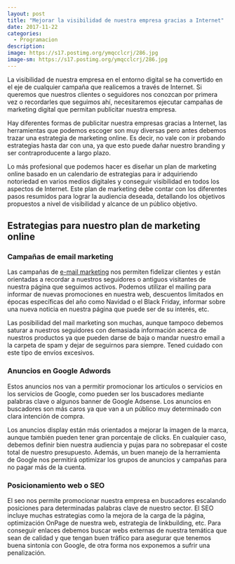 ```yaml
---
layout: post
title: "Mejorar la visibilidad de nuestra empresa gracias a Internet"
date: 2017-11-22
categories:
  - Programacion
description: 
image: https://s17.postimg.org/ymqcclcrj/286.jpg
image-sm: https://s17.postimg.org/ymqcclcrj/286.jpg
---
```

La visibilidad de nuestra empresa en el entorno digital se ha convertido en el eje de cualquier campaña que realicemos a través de Internet. Si queremos que nuestros clientes o seguidores nos conozcan por primera vez o recordarles que seguimos ahí, necesitaremos ejecutar campañas de marketing digital que permitan publicitar nuestra empresa.

Hay diferentes formas de publicitar nuestra empresas gracias a Internet, las herramientas que podemos escoger son muy diversas pero antes debemos trazar una estrategia de marketing online. Es decir, no vale con ir probando estrategias hasta dar con una, ya que esto puede dañar nuestro branding y ser contraproducente a largo plazo.

Lo más profesional que podemos hacer es diseñar un plan de marketing online basado en un calendario de estrategias para ir adquiriendo notoriedad en varios medios digitales y conseguir visibilidad en todos los aspectos de Internet. Este plan de marketing debe contar con los diferentes pasos resumidos para lograr la audiencia deseada, detallando los objetivos propuestos a nivel de visibilidad y alcance de un público objetivo.

<h2>Estrategias para nuestro plan de marketing online</h2>

<h3>Campañas de email marketing</h3>
<p>Las campañas de <a href="https://blog.mailrelay.com/es/2016/07/26/email-marketing-definicion-acerca-de-que-es">e-mail marketing</a> nos permiten fidelizar clientes y están orientadas a recordar a nuestros seguidores o antiguos visitantes de nuestra página que seguimos activos. Podemos utilizar el mailing para informar de nuevas promociones en nuestra web, descuentos limitados en épocas específicas del año como Navidad o el Black Friday, informar sobre una nueva noticia en nuestra página que puede ser de su interés, etc.</p>
<p>Las posibilidad del mail marketing son muchas, aunque tampoco debemos saturar a nuestros seguidores con demasiada información acerca de nuestros productos ya que pueden darse de baja o mandar nuestro email a la carpeta de spam y dejar de seguirnos para siempre. Tened cuidado con este tipo de envíos excesivos.</p>

<h3>Anuncios en Google Adwords</h3>
<p>Estos anuncios nos van a permitir promocionar los articulos o servicios en los servicios de Google, como pueden ser los buscadores mediante palabras clave o algunos banner de Google Adsense. Los anuncios en buscadores son más caros ya que van a un público muy determinado con clara intención de compra. </p>
<p>Los anuncios display están más orientados a mejorar la imagen de la marca, aunque también pueden tener gran porcentaje de clicks. En cualquier caso, debemos definir bien nuestra audiencia y pujas para no sobrepasar el coste total de nuestro presupuesto. Además, un buen manejo de la herramienta de Google nos permitirá optimizar los grupos de anuncios y campañas para no pagar más de la cuenta.</p>

<h3>Posicionamiento web o SEO</h3>
<p>El seo nos permite promocionar nuestra empresa en buscadores escalando posiciones para determinadas palabras clave de nuestro sector. El SEO incluye muchas estrategias como la mejora de la carga de la página, optimización OnPage de nuestra web, estrategia de linkbuilding, etc. 
Para conseguir enlaces debemos buscar webs externas de nuestra temática que sean de calidad y que tengan buen tráfico para asegurar que tenemos buena sintonía con Google, de otra forma nos exponemos a sufrir una penalización.</p>
